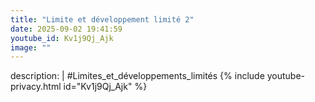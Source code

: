 ```yaml
---
title: "Limite et développement limité 2"
date: 2025-09-02 19:41:59 
youtube_id: Kv1j9Qj_Ajk
image: ""
---
```

description: |
  #Limites_et_développements_limités
{% include youtube-privacy.html id="Kv1j9Qj_Ajk" %}

